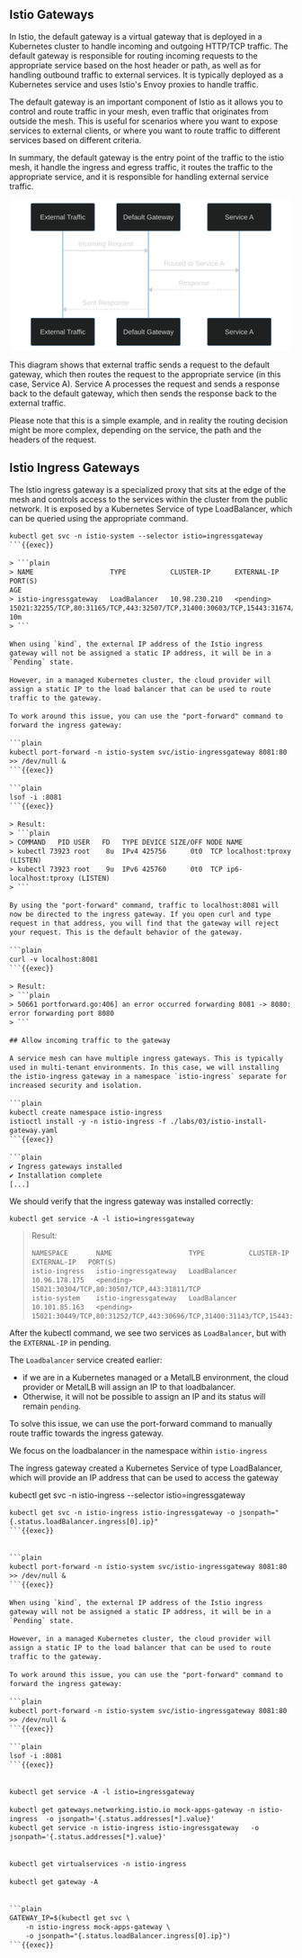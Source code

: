 ## Istio Gateways

In Istio, the default gateway is a virtual gateway that is deployed in a Kubernetes cluster to handle incoming and outgoing HTTP/TCP traffic. The default gateway is responsible for routing incoming requests to the appropriate service based on the host header or path, as well as for handling outbound traffic to external services. It is typically deployed as a Kubernetes service and uses Istio's Envoy proxies to handle traffic.

The default gateway is an important component of Istio as it allows you to control and route traffic in your mesh, even traffic that originates from outside the mesh. This is useful for scenarios where you want to expose services to external clients, or where you want to route traffic to different services based on different criteria.

In summary, the default gateway is the entry point of the traffic to the istio mesh, it handle the ingress and egress traffic, it routes the traffic to the appropriate service, and it is responsible for handling external service traffic.

![Istio gateway](https://raw.githubusercontent.com/sosan/scenarios-istio/main/service-mesh-vs-ingress/assets/images/istio_gateway.svg)

This diagram shows that external traffic sends a request to the default gateway, which then routes the request to the appropriate service (in this case, Service A). Service A processes the request and sends a response back to the default gateway, which then sends the response back to the external traffic.

Please note that this is a simple example, and in reality the routing decision might be more complex, depending on the service, the path and the headers of the request.


## Istio Ingress Gateways

The Istio ingress gateway is a specialized proxy that sits at the edge of the mesh and controls access to the services within the cluster from the public network. It is exposed by a Kubernetes Service of type LoadBalancer, which can be queried using the appropriate command.

```plain
kubectl get svc -n istio-system --selector istio=ingressgateway
```{{exec}}

> ```plain
> NAME                   TYPE           CLUSTER-IP      EXTERNAL-IP   PORT(S)                                                                      AGE
> istio-ingressgateway   LoadBalancer   10.98.230.210   <pending>     15021:32255/TCP,80:31165/TCP,443:32507/TCP,31400:30603/TCP,15443:31674/TCP   10m
> ```

When using `kind`, the external IP address of the Istio ingress gateway will not be assigned a static IP address, it will be in a `Pending` state.

However, in a managed Kubernetes cluster, the cloud provider will assign a static IP to the load balancer that can be used to route traffic to the gateway. 

To work around this issue, you can use the "port-forward" command to forward the ingress gateway:

```plain
kubectl port-forward -n istio-system svc/istio-ingressgateway 8081:80 >> /dev/null &
```{{exec}}

```plain
lsof -i :8081
```{{exec}}

> Result: 
> ```plain
> COMMAND   PID USER   FD   TYPE DEVICE SIZE/OFF NODE NAME
> kubectl 73923 root    8u  IPv4 425756      0t0  TCP localhost:tproxy (LISTEN)
> kubectl 73923 root    9u  IPv6 425760      0t0  TCP ip6-localhost:tproxy (LISTEN)
> ```

By using the "port-forward" command, traffic to localhost:8081 will now be directed to the ingress gateway. If you open curl and type request in that address, you will find that the gateway will reject your request. This is the default behavior of the gateway.

```plain
curl -v localhost:8081
```{{exec}}

> Result:
> ```plain
> 50661 portforward.go:406] an error occurred forwarding 8081 -> 8080: error forwarding port 8080
> ```

## Allow incoming traffic to the gateway

A service mesh can have multiple ingress gateways. This is typically used in multi-tenant environments. In this case, we will installing the istio-ingress gateway in a namespace `istio-ingress` separate for increased security and isolation.

```plain
kubectl create namespace istio-ingress
istioctl install -y -n istio-ingress -f ./labs/03/istio-install-gateway.yaml
```{{exec}}

```plain
✔ Ingress gateways installed                                                                                       
✔ Installation complete                                                                                            
[...]
```

We should verify that the ingress gateway was installed correctly:

```plain
kubectl get service -A -l istio=ingressgateway
```

> Result:
> ```plain
> NAMESPACE       NAME                   TYPE           CLUSTER-IP      EXTERNAL-IP   PORT(S)                                                                   
> istio-ingress   istio-ingressgateway   LoadBalancer   10.96.178.175   <pending>     15021:30304/TCP,80:30507/TCP,443:31811/TCP                                
> istio-system    istio-ingressgateway   LoadBalancer   10.101.85.163   <pending>     15021:30449/TCP,80:31252/TCP,443:30696/TCP,31400:31143/TCP,15443:31990/TCP
> ```

After the kubectl command, we see two services as `LoadBalancer`, but with the `EXTERNAL-IP` in pending.

The `Loadbalancer` service created earlier: 
- if we are in a Kubernetes managed or a MetalLB environment, the cloud provider or MetalLB will assign an IP to that loadbalancer. 
- Otherwise, it will not be possible to assign an IP and its status will remain `pending`.

To solve this issue, we can use the port-forward command to manually route traffic towards the ingress gateway.

We focus on the loadbalancer in the namespace within `istio-ingress`

<!-- Modify config gateway

Istio uses the `Gateway` kind resource to control the types of traffic that are allowed into the mesh. To configure the ingress gateway to accept HTTP traffic on port 80, you can use the following configuration.

```plain
cat ./labs/03/ingress-gateway.yaml
```{{exec}}

```plain
kubectl apply -f ./labs/03/ingress-gateway.yaml -n istio-ingress
```{{exec}} -->

<!-- We should verify that the ingress gateway was installed correctly:

```plain
kubectl get gateway -n istio-ingress
```{{exec}}

> Result: 
> ```plain
> NAME                    AGE
> mock-apps-gateway       26s
> ```
> -->

The ingress gateway created a Kubernetes Service of type LoadBalancer, which will provide an IP address that can be used to access the gateway

kubectl get svc -n istio-ingress --selector istio=ingressgateway

```plain
kubectl get svc -n istio-ingress istio-ingressgateway -o jsonpath="{.status.loadBalancer.ingress[0].ip}"
```{{exec}}


```plain
kubectl port-forward -n istio-system svc/istio-ingressgateway 8081:80 >> /dev/null &
```{{exec}}

When using `kind`, the external IP address of the Istio ingress gateway will not be assigned a static IP address, it will be in a `Pending` state.

However, in a managed Kubernetes cluster, the cloud provider will assign a static IP to the load balancer that can be used to route traffic to the gateway. 

To work around this issue, you can use the "port-forward" command to forward the ingress gateway:

```plain
kubectl port-forward -n istio-system svc/istio-ingressgateway 8081:80 >> /dev/null &
```{{exec}}

```plain
lsof -i :8081
```{{exec}}


kubectl get service -A -l istio=ingressgateway

kubectl get gateways.networking.istio.io mock-apps-gateway -n istio-ingress  -o jsonpath='{.status.addresses[*].value}'
kubectl get service -n istio-ingress istio-ingressgateway   -o jsonpath='{.status.addresses[*].value}'


kubectl get virtualservices -n istio-ingress

kubectl get gateway -A


```plain
GATEWAY_IP=$(kubectl get svc \
    -n istio-ingress mock-apps-gateway \
    -o jsonpath="{.status.loadBalancer.ingress[0].ip}")
```{{exec}}












